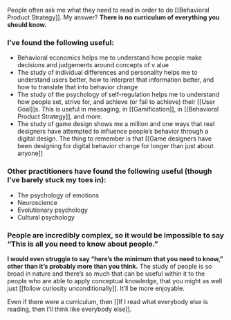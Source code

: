 People often ask me what they need to read in order to do [[Behavioral Product Strategy]]. My answer? **There is no curriculum of everything you should know.**

### I’ve found the following useful:
* Behavioral economics helps me to understand how people make decisions and judgements around concepts of v	alue
* The study of individual differences and personality helps me to understand users better, how to interpret that information better, and how to translate that into behavior change
* The study of the psychology of self-regulation helps me to understand how people set, strive for, and achieve (or fail to achieve) their [[User Goal]]s.  This is useful in messaging, in [[Gamification]], in [[Behavioral Product Strategy]], and more.
* The study of game design shows me a million and one ways that real designers have attempted to influence people’s behavior through a digital design. The thing to remember is that [[Game designers have been designing for digital behavior change for longer than just about anyone]]
### Other practitioners have found the following useful (though I’ve barely stuck my toes in):
* The psychology of emotions
* Neuroscience
* Evolutionary psychology
* Cultural psychology

### People are incredibly complex, so it would be impossible to say “This is all you need to know about people.” 
**I would even struggle to say “here’s the minimum that you need to know,” other than it’s probably more than you think.** The study of people is so broad in nature and there’s so much that can be useful within it to the people who are able to apply conceptual knowledge, that you might as well just [[follow curiosity unconditionally]]. It’ll be more enjoyable.

Even if there were a curriculum, then [[If I read what everybody else is reading, then I’ll think like everybody else]].